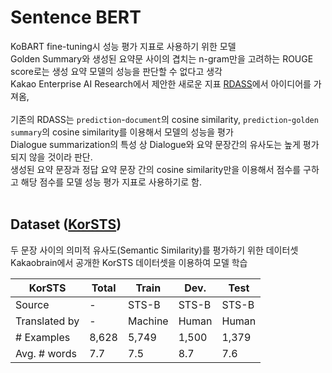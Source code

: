 # Sentence BERT

KoBART fine-tuning시 성능 평가 지표로 사용하기 위한 모델<br>
Golden Summary와 생성된 요약문 사이의 겹치는 n-gram만을 고려하는 ROUGE score로는 생성 요약 모델의 성능을 판단할 수 없다고 생각<br>
Kakao Enterprise AI Research에서 제안한 새로운 지표 [RDASS](https://kakaoenterprise.github.io/deepdive/210729)에서 아이디어를 가져옴,<br>
<br>
기존의 RDASS는 `prediction`-`document`의 cosine similarity, `prediction`-`golden summary`의 cosine similarity를 이용해서 모델의 성능을 평가<br>
Dialogue summarization의 특성 상 Dialogue와 요약 문장간의 유사도는 높게 평가되지 않을 것이라 판단.<br>
생성된 요약 문장과 정답 요약 문장 간의 cosine similarity만을 이용해서 점수를 구하고 해당 점수를 모델 성능 평가 지표로 사용하기로 함.<br>
<br>

## Dataset ([KorSTS](https://github.com/kakaobrain/KorNLUDatasets))

두 문장 사이의 의미적 유사도(Semantic Similarity)를 평가하기 위한 데이터셋<br>
Kakaobrain에서 공개한 KorSTS 데이터셋을 이용하여 모델 학습<br>


|KorSTS |Total  |Train  |Dev. |Test |
|-      |-      |-      |-    |-    |
|Source |	-	    |STS-B  |STS-B|STS-B|
|Translated by|	-	|Machine|	Human|	Human|
|# Examples|	8,628|	5,749|	1,500|	1,379|
|Avg. # words|	7.7|	7.5|	8.7|	7.6|
